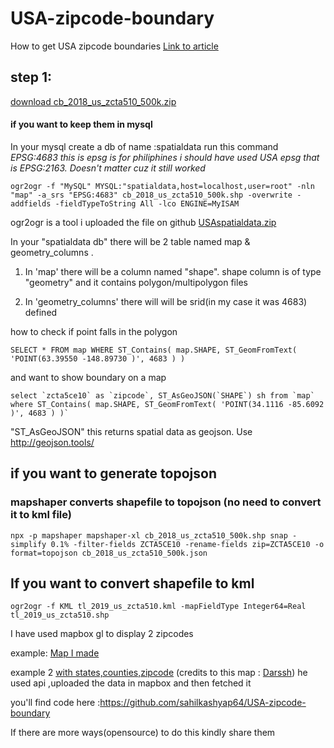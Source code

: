 # USA-zipcode-boundary
How to get USA zipcode boundaries
[Link to article](https://dev.to/sahilkashyap64/how-to-get-usa-zipcode-boundaries-and-show-them-on-map-mapbox-1gm1)

## step 1:
[download cb_2018_us_zcta510_500k.zip](https://www.census.gov/geographies/mapping-files/time-series/geo/carto-boundary-file.html)

#### if you want to keep them in mysql
In your mysql create a db of name :spatialdata
run this command
*EPSG:4683 this is epsg is for philiphines i should have used USA epsg that is EPSG:2163. Doesn't matter cuz it still worked*
```
ogr2ogr -f "MySQL" MYSQL:"spatialdata,host=localhost,user=root" -nln "map" -a_srs "EPSG:4683" cb_2018_us_zcta510_500k.shp -overwrite -addfields -fieldTypeToString All -lco ENGINE=MyISAM
```
ogr2ogr is a tool
i uploaded the file on github [USAspatialdata.zip](https://github.com/sahilkashyap64/USA-zipcode-boundary/blob/master/USAspatialdata.zip)

In your "spatialdata db" there will be 2 table named map & geometry_columns .

1. In 'map' there will be a column named "shape".
shape column is of type "geometry" and it contains polygon/multipolygon files

2. In 'geometry_columns' there will will be srid(in my case it was 4683) defined

how to check if point falls in the polygon
```
SELECT * FROM map WHERE ST_Contains( map.SHAPE, ST_GeomFromText( 'POINT(63.39550 -148.89730 )', 4683 ) )
```
and want to show boundary on a map
```
select `zcta5ce10` as `zipcode`, ST_AsGeoJSON(`SHAPE`) sh from `map` where ST_Contains( map.SHAPE, ST_GeomFromText( 'POINT(34.1116 -85.6092 )', 4683 ) )`
```
"ST_AsGeoJSON" this returns spatial data as geojson.
Use http://geojson.tools/

## if you want to generate topojson

### mapshaper converts shapefile to topojson (no need to convert it to kml file)
```
npx -p mapshaper mapshaper-xl cb_2018_us_zcta510_500k.shp snap -simplify 0.1% -filter-fields ZCTA5CE10 -rename-fields zip=ZCTA5CE10 -o format=topojson cb_2018_us_zcta510_500k.json
```
## If you want to convert shapefile to kml

```
ogr2ogr -f KML tl_2019_us_zcta510.kml -mapFieldType Integer64=Real tl_2019_us_zcta510.shp
```
I have used mapbox gl to display 2 zipcodes

example: [Map I made](https://sahilkashyap64.github.io/USA-zipcode-boundary/)

example 2 [with states,counties,zipcode](https://sahilkashyap64.github.io/USA-zipcode-boundary/index2) (credits to this map : [Darssh](https://github.com/Darssh))
he used api ,uploaded the data in mapbox and then fetched it

you'll find code here :https://github.com/sahilkashyap64/USA-zipcode-boundary

If there are more ways(opensource) to do this kindly share them


